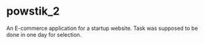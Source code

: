 # powstik_2

An E-commerce application for a startup website. Task was supposed to be done in one day for selection.
